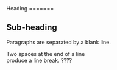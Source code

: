 <Page title="Hola">
Heading
=======

Sub-heading
-----------

Paragraphs are separated by a blank line.

Two spaces at the end of a line  
produce a line break. ????
</Page>